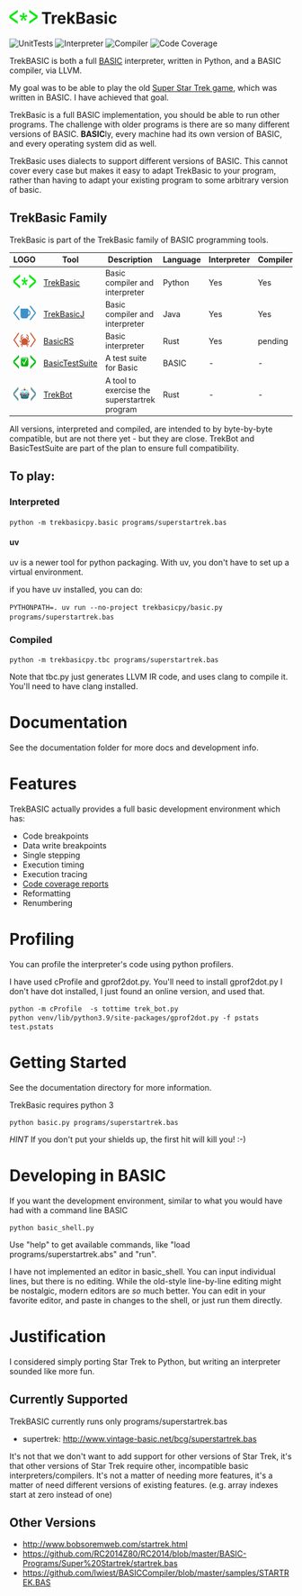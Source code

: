 

# <img src="images/TrekBasicLogo.png" alt="Logo" width="50" height="25"> TrekBasic

![UnitTests](https://github.com/cocode/TrekBASIC/actions/workflows/unit_tests.yml/badge.svg)
![Interpreter](https://github.com/cocode/TrekBASIC/actions/workflows/interpreter-tests.yml/badge.svg)
![Compiler](https://github.com/cocode/TrekBASIC/actions/workflows/compiler_tests.yml/badge.svg)
![Code Coverage](https://img.shields.io/badge/dynamic/xml?color=green&label=Coverage&query=%2F%2F*%5B%40class%3D%27pc_cov%27%5D%2Ftext%28%29&url=https%3A%2F%2Fcocode.github.io%2FTrekBASIC%2Findex.html)

TrekBASIC is both a full [BASIC](https://en.wikipedia.org/wiki/BASIC) interpreter, written in Python, and a BASIC compiler, via LLVM.

My goal was to be able to play the old [Super Star Trek game](https://en.wikipedia.org/wiki/Star_Trek_(1971_video_game)),
which was written in BASIC. I have achieved that goal. 

TrekBasic is a full BASIC implementation, you should be able to run other programs. 
The challenge with older programs is there are so many different versions of BASIC. **BASIC**ly, every machine had its own version of BASIC,
and every operating system did as well. 

TrekBasic uses dialects to support different versions of BASIC. This cannot cover every case but makes it easy to adapt TrekBasic to your program, 
rather than having to adapt your existing program to some arbitrary version of basic.

## TrekBasic Family
TrekBasic is part of the TrekBasic family of BASIC programming tools.

| LOGO                                                                                                                                           | Tool | Description | Language | Interpreter | Compiler |
|------------------------------------------------------------------------------------------------------------------------------------------------|------|-------------|----------|-------------|-------------|
| <img src="https://raw.githubusercontent.com/cocode/TrekBASIC/refs/heads/master/images/TrekBasicLogo.png" alt="Logo" width="50" height="25">    |[TrekBasic](https://github.com/cocode/TrekBASIC) | Basic compiler and interpreter | Python | Yes | Yes |
| <img src="https://raw.githubusercontent.com/cocode/TrekBasicJ/main/images/logo7.png" alt="Logo" width="50" height="25">                        |[TrekBasicJ](https://github.com/cocode/TrekBasicJ)|Basic compiler and interpreter|Java|Yes|Yes|
| <img src="https://raw.githubusercontent.com/cocode/BasicRS/master/images/logo2.png" alt="Logo" width="50" height="25">                         |[BasicRS](https://github.com/cocode/BasicRS)|Basic interpreter|Rust|Yes|pending|
| <img src="https://raw.githubusercontent.com/cocode/BasicTestSuite/main/images/BasicTestSuiteLogo3.png" alt="Logo" width="50" height="25"> |[BasicTestSuite](https://github.com/cocode/BasicTestSuite)|A test suite for Basic|BASIC|-|-|
| <img src="https://raw.githubusercontent.com/cocode/TrekBot/master/images/LogoTrans.png" alt="Logo" width="50" height="25">                     |[TrekBot](https://github.com/cocode/TrekBot)|A tool to exercise the superstartrek program|Rust|-|-|

All versions, interpreted and compiled, are intended to by byte-by-byte compatible, but are not
there yet - but they are close. TrekBot and BasicTestSuite are part of the
plan to ensure full compatibility.

## To play:

### Interpreted

```python -m trekbasicpy.basic programs/superstartrek.bas```



#### uv
uv is a newer tool for python packaging. With uv, you don't have to set up a virtual environment.

if you have uv installed, you can do:

```PYTHONPATH=. uv run --no-project trekbasicpy/basic.py programs/superstartrek.bas```



### Compiled 

```python -m trekbasicpy.tbc programs/superstartrek.bas```

Note that tbc.py just generates LLVM IR code, and uses clang to compile it. You'll need to have clang installed.

# Documentation
See the documentation folder for more docs and development info.

# Features

TrekBASIC actually provides a full basic development environment which has:
* Code breakpoints 
* Data write breakpoints 
* Single stepping
* Execution timing 
* Execution tracing
* [Code coverage reports](images/coverage.png)
* Reformatting
* Renumbering

# Profiling
You can profile the interpreter's code using python profilers. 

I have used cProfile and gprof2dot.py. You'll need to install gprof2dot.py 
I don't have dot installed, I just found an online version, and used that. 

    python -m cProfile  -s tottime trek_bot.py 
    python venv/lib/python3.9/site-packages/gprof2dot.py -f pstats test.pstats

# Getting Started
See the documentation directory for more information.

TrekBasic requires python 3

    python basic.py programs/superstartrek.bas

*HINT* If you don't put your shields up, the first hit will kill you! :-)

# Developing in BASIC

If you want the development environment, similar to what you would have had with a command line BASIC

    python basic_shell.py

Use "help" to get available commands, like "load programs/superstartrek.abs" and "run". 

I have not implemented an editor in basic_shell. You can input individual lines, but there is no editing.
While the old-style line-by-line editing might be nostalgic, modern editors are *so* much better. 
You can edit in your favorite editor, and paste in changes to the shell, or just run them directly.

# Justification

I considered simply porting Star Trek to Python, but 
writing an interpreter sounded like more fun.

## Currently Supported

TrekBASIC currently runs only programs/superstartrek.bas

* supertrek: http://www.vintage-basic.net/bcg/superstartrek.bas

It's not that we don't want to add support for other versions of Star Trek, it's that other versions of Star Trek
require other, incompatible basic interpreters/compilers. It's not a matter of needing more features, it's a matter
of need different versions of existing features. (e.g. array indexes start at zero instead of one)

## Other Versions
* http://www.bobsoremweb.com/startrek.html
* https://github.com/RC2014Z80/RC2014/blob/master/BASIC-Programs/Super%20Startrek/startrek.bas
* https://github.com/lwiest/BASICCompiler/blob/master/samples/STARTREK.BAS
